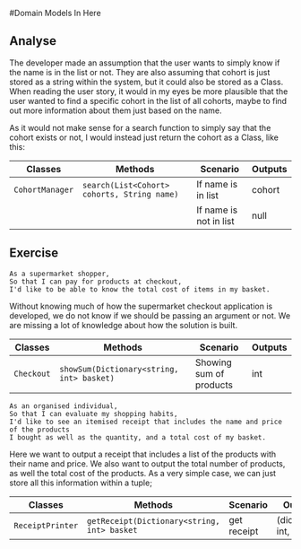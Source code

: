 #Domain Models In Here

## Analyse
The developer made an assumption that the user wants to simply know if the name is in the list or not.
They are also assuming that cohort is just stored as a string within the system, but it could also be stored as a Class.
When reading the user story, it would in my eyes be more plausible that the user wanted to find a specific cohort
in the list of all cohorts, maybe to find out more information about them just based on the name.

As it would not make sense for a search function to simply say that the cohort exists or not,
I would instead just return the cohort as a Class, like this:

| Classes         | Methods                                     | Scenario               | Outputs |
|-----------------|---------------------------------------------|------------------------|---------|
| `CohortManager` | `search(List<Cohort> cohorts, String name)` | If name is in list     | cohort  |
|                 |                                             | If name is not in list | null    |

## Exercise
```
As a supermarket shopper,
So that I can pay for products at checkout,
I'd like to be able to know the total cost of items in my basket.
```

Without knowing much of how the supermarket checkout application is developed, we do not know if we should
be passing an argument or not. We are missing a lot of knowledge about how the solution is built.

| Classes         | Methods                                     | Scenario               | Outputs |
|-----------------|---------------------------------------------|------------------------|---------|
| `Checkout`	  | `showSum(Dictionary<string, int> basket)`   | Showing sum of products| int     |

```
As an organised individual,
So that I can evaluate my shopping habits,
I'd like to see an itemised receipt that includes the name and price of the products
I bought as well as the quantity, and a total cost of my basket.
```

Here we want to output a receipt that includes a list of the products with their name and price.
We also want to output the total number of products, as well the total cost of the products.
As a very simple case, we can just store all this information within a tuple;


| Classes         | Methods                                     | Scenario         | Outputs                |
|-----------------|---------------------------------------------|------------------|------------------------|
| `ReceiptPrinter`| `getReceipt(Dictionary<string, int> basket` | get receipt      | (dictionary, int, int) |